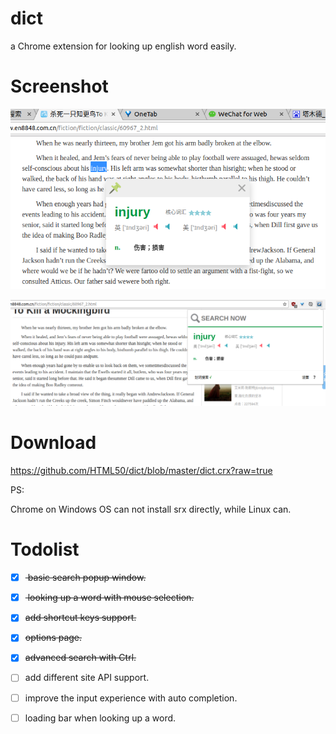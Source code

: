 # dict
a Chrome extension for looking up english word easily.



# Screenshot

![advanced search](https://raw.githubusercontent.com/HTML50/dict/master/ss.png)



![basic UI](https://raw.githubusercontent.com/HTML50/dict/master/ss1.png)



# Download

https://github.com/HTML50/dict/blob/master/dict.crx?raw=true

PS:

Chrome on Windows OS can not install srx directly, while Linux can.



# Todolist

- [x] <del> basic search popup window.</del>
- [x] <del> looking up a word with mouse selection. </del>
- [x] <del>add shortcut keys support.</del>
- [x] <del>options page.</del>
- [x] <del>advanced search with Ctrl.</del>
- [ ] add different site API support.
- [ ] improve the input experience with auto completion.
- [ ] loading bar when looking up a word.


